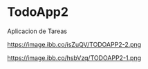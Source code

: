 # TodoApp2
Aplicacion de Tareas

https://image.ibb.co/isZuQV/TODOAPP2-2.png

https://image.ibb.co/hsbVzq/TODOAPP2-1.png
